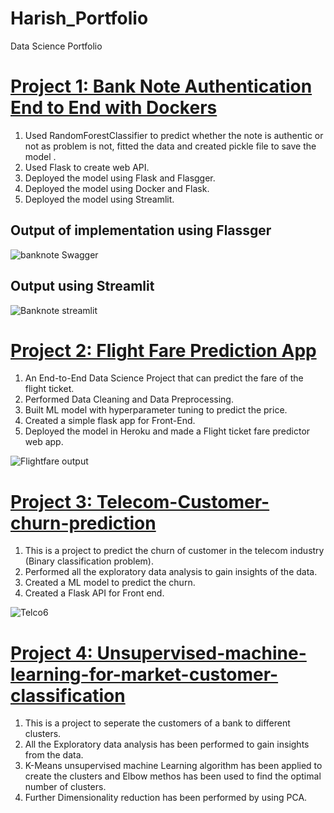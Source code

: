 # Harish_Portfolio
Data Science Portfolio

# [Project 1: Bank Note Authentication End to End with Dockers](https://github.com/harishkumar-295/Bank-note-Authentication-end-to-end-implementation-with-docker)
1. Used RandomForestClassifier to predict whether the note is authentic or not as problem is not, fitted the data and created pickle file to save the model .
2. Used Flask to create web API.
3. Deployed the model using Flask and Flasgger.
4. Deployed the model using Docker and Flask.
5. Deployed the model using Streamlit.
## Output of implementation using Flassger
![banknote Swagger](https://user-images.githubusercontent.com/80705710/116535244-2a058b80-a901-11eb-9c26-0380fcca37ed.png)

## Output using Streamlit
![Banknote streamlit](https://user-images.githubusercontent.com/80705710/116535505-6d5ffa00-a901-11eb-99c6-25e5590517b8.png)




# [Project 2: Flight Fare Prediction App](https://github.com/harishkumar-295/FlightFarePrediction-2021)
1. An End-to-End Data Science Project that can predict the fare of the flight ticket.
2. Performed Data Cleaning and Data Preprocessing.
3. Built ML model with hyperparameter tuning to predict the price.
4. Created a simple flask app for Front-End.
5. Deployed the model in Heroku and made a Flight ticket fare predictor web app.

![Flightfare output](https://user-images.githubusercontent.com/80705710/116535756-bdd75780-a901-11eb-8f24-b574690dbc94.png)

# [Project 3: Telecom-Customer-churn-prediction](https://github.com/harishkumar-295/Telecom-Customer-Churn-prediction)
1. This is a project to predict the churn of customer in the telecom industry (Binary classification problem).
2. Performed all the exploratory data analysis to gain insights of the data.
3. Created a ML model to predict the churn.
4. Created a Flask API for Front end.

![Telco6](https://user-images.githubusercontent.com/80705710/116535937-fecf6c00-a901-11eb-827e-7e5bebdb7eb6.jpg)

# [Project 4: Unsupervised-machine-learning-for-market-customer-classification](https://harishkumar-295.github.io/Unsupervised-machine-Learning-for-customer-segmentation/)
1. This is a project to seperate the customers of a bank to different clusters.
2. All the Exploratory data analysis has been performed to gain insights from the data.
3. K-Means unsupervised machine Learning algorithm has been applied to create the clusters and Elbow methos has been used to find the optimal number of clusters.
4. Further Dimensionality reduction has been performed by using PCA. 

